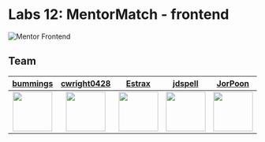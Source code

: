 # Labs 12: MentorMatch - frontend

![Mentor Frontend](https://mentormatch.netlify.com/)

## Team
|   [**bummings**](https://github.com/bummings)  |   [**cwright0428**](cwright0428)   |    [**Estrax**](https://github.com/Estrax)    |   [**jdspell**](https:/github.com/jdspell)  | [**JorPoon**](https://github.com/JorPoon) | [**khamp19**](https://github.com/khamp19) | [**tfolbrecht**](https://github.com/tfolbrecht) |
|:----------------:|:----------------:|:---------------:|:---------------:|:---------------:|:---------------:|:---------------:| 
| [<img src="https://github.com/bummings.png?s=80" width="80">](https://github.com/bummings) | [<img src="https://github.com/cwright0428.png?s=80" width="80">](https://github.com/cwright0428)  | [<img src="https://github.com/Estrax.png?s=80" width="80">](https://github.com/Estrax) | [<img src="https:/github.com/jdspell.png?s=80" width="80">](https:/github.com/jdspell) | [<img src="https://github.com/JorPoon.png?s=80" width="80">](https://github.com/JorPoon) | [<img src="https://github.com/khamp19.png?s=80" width="80">](https://github.com/khamp19) | [<img src="https://github.com/tfolbrecht.png?s=80" width="80">](https://github.com/tfolbrecht) | [<img src="https://github.com/favicon.ico" width="15"> Github](https://github.com/bummings) | [<img src="https://github.com/favicon.ico" width="15"> Github](https://github.com/cwright0428) | [<img src="https://github.com/favicon.ico" width="15"> Github](https://github.com/Estrax) | [<img src="https://github.com/favicon.ico" width="15"> Github](https://github.com/jdspell) | [<img src="https://github.com/favicon.ico" width="15"> Github](https://github.com/JorPoon) | [<img src="https://github.com/favicon.ico" width="15"> Github](https://github.com/khamp19) | [<img src="https://github.com/favicon.ico" width="15"> Github](https://github.com/tfolbrecht) |